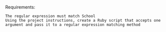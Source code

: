 Requirements:

    The regular expression must match School
    Using the project instructions, create a Ruby script that accepts one argument and pass it to a regular expression matching method

